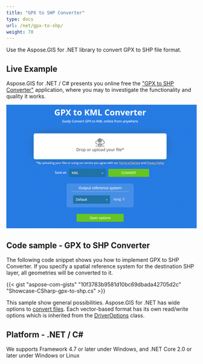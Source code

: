```yaml
---
title: "GPX to SHP Converter"
type: docs
url: /net/gpx-to-shp/
weight: 70
---
```


Use the Aspose.GIS for .NET library to convert GPX to SHP file format.

## **Live Example**

Aspose.GIS for .NET / C# presents you online free the ["GPX to SHP Converter"](https://products.aspose.app/gis/conversion/gpx-to-shp) application, where you may to investigate the functionality and quality it works.

![GPX to SHP Converter App](conversion.png)

## **Code sample - GPX to SHP Converter**

The following code snippet shows you how to implement GPX to SHP Converter. If you specify a spatial reference system for the destination SHP layer, all geometries will be converted to it. 

{{< gist "aspose-com-gists" "10f3783b9581d10bc69dbada42705d2c" "Showcase-CSharp-gpx-to-shp.cs" >}}

This sample show general possibilities. Aspose.GIS for .NET has wide options to [convert files](https://docs.aspose.com/gis/net/vector-layers/). Each vector-based format has its own read/write options which is inherited from the [DriverOptions](https://apireference.aspose.com/gis/net/aspose.gis/driveroptions) class.

## **Platform - .NET / C#**

We supports Framework 4.7 or later under Windows, and .NET Core 2.0 or later under Windows or Linux
